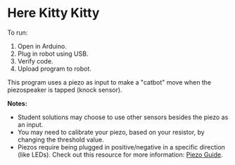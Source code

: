 # Here Kitty Kitty

To run:

1. Open in Arduino.
1. Plug in robot using USB.
1. Verify code.
1. Upload program to robot.

This program uses a piezo as input to make a "catbot" move when the piezospeaker is tapped (knock sensor).

**Notes:** 

* Student solutions may choose to use other sensors besides the piezo as an input. 
* You may need to calibrate your piezo, based on your resistor, by changing the threshold value. 
* Piezos require being plugged in positive/negative in a specific direction (like LEDs). Check out this resource for more information: [Piezo Guide](https://pubweb.eng.utah.edu/~cs5789/handouts/piezo.pdf).
